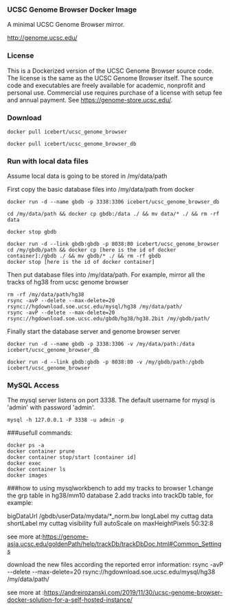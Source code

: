 ### UCSC Genome Browser Docker Image

A minimal UCSC Genome Browser mirror.

http://genome.ucsc.edu/

### License
This is a Dockerized version of the UCSC Genome Browser source code. The license is the same as the UCSC Genome Browser itself. The source code and executables are freely available for academic, nonprofit and personal use. Commercial use requires purchase of a license with setup fee and annual payment. See https://genome-store.ucsc.edu/.

### Download
```shell
docker pull icebert/ucsc_genome_browser

docker pull icebert/ucsc_genome_browser_db
```

### Run with local data files
Assume local data is going to be stored in /my/data/path

First copy the basic database files into /my/data/path from docker

```shell
docker run -d --name gbdb -p 3338:3306 icebert/ucsc_genome_browser_db

cd /my/data/path && docker cp gbdb:/data ./ && mv data/* ./ && rm -rf data

docker stop gbdb

docker run -d --link gbdb:gbdb -p 8038:80 icebert/ucsc_genome_browser
cd /my/gbdb/path && docker cp [here is the id of docker container]:/gbdb ./ && mv gbdb/* ./ && rm -rf gbdb
docker stop [here is the id of docker container]
```

Then put database files into /my/data/path. For example, mirror all the tracks of hg38 from ucsc genome browser

```shell
rm -rf /my/data/path/hg38
rsync -avP --delete --max-delete=20 rsync://hgdownload.soe.ucsc.edu/mysql/hg38 /my/data/path/
rsync -avP --delete --max-delete=20 rsync://hgdownload.soe.ucsc.edu/gbdb/hg38/hg38.2bit /my/gbdb/path/

```

Finally start the database server and genome browser server

```shell
docker run -d --name gbdb -p 3338:3306 -v /my/data/path:/data icebert/ucsc_genome_browser_db

docker run -d --link gbdb:gbdb -p 8038:80 -v /my/gbdb/path:/gbdb icebert/ucsc_genome_browser
```

### MySQL Access
The mysql server listens on port 3338. The default username for mysql is 'admin' with password 'admin'.

```shell
mysql -h 127.0.0.1 -P 3338 -u admin -p
```


###usefull commands:
```shell
docker ps -a 
docker container prune 
docker container stop/start [container id]
docker exec
docker container ls
docker images
```

###how to using mysqlworkbench to add my tracks to browser
1.change the grp table in hg38/mm10 database
2.add tracks into trackDb table, for example:

bigDataUrl /gbdb/userData/mydata/*_norm.bw
longLabel my cuttag data
shortLabel my cuttag
visibility full
autoScale on
maxHeightPixels 50:32:8

see more at:https://genome-asia.ucsc.edu/goldenPath/help/trackDb/trackDbDoc.html#Common_Settings

download the new files according the reported error information:
rsync -avP --delete --max-delete=20 rsync://hgdownload.soe.ucsc.edu/mysql/hg38 /my/data/path/


see more at :https://andreirozanski.com/2019/11/30/ucsc-genome-browser-docker-solution-for-a-self-hosted-instance/
